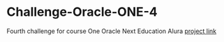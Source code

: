 # Challenge-Oracle-ONE-4
Fourth challenge for course One Oracle Next Education Alura
<a href="https://almeidaleandro28.github.io/Challenge-Oracle-ONE-4/" target="_blank">project link</a>